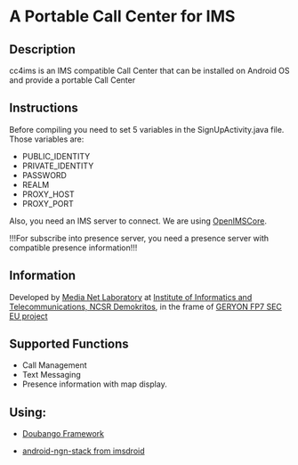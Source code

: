 # A Portable Call Center for IMS #


## Description ##
cc4ims is an IMS compatible Call Center that can be installed on Android OS and provide a portable Call Center


## Instructions ##

Before compiling you need to set 5 variables in the SignUpActivity.java file.
Those variables are:
  * PUBLIC\_IDENTITY
  * PRIVATE\_IDENTITY
  * PASSWORD
  * REALM
  * PROXY\_HOST
  * PROXY\_PORT


Also, you need an IMS server to connect. We are using [OpenIMSCore](http://www.openimscore.org/).

!!!For subscribe into presence server, you need a presence server with compatible presence information!!!



## Information ##

Developed by [Media Net Laboratory](http://www.medianetlab.gr/) at [Institute of Informatics and Telecommunications, NCSR Demokritos](http://www.iit.demokritos.gr/), in the frame of [GERYON FP7 SEC EU project](http://www.sec-geryon.eu/)

## Supported Functions ##

  * Call Management
  * Text Messaging
  * Presence information with map display.


## Using: ##

  * [Doubango Framework](http://www.doubango.org/)

  * [android-ngn-stack from imsdroid](https://code.google.com/p/imsdroid/)